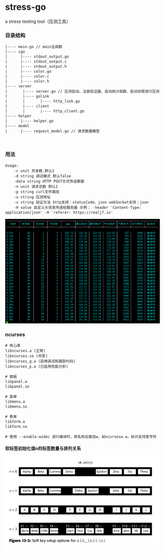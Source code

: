 # stress-go
a stress testing tool（压测工具）

### 目录结构

```
|---- main.go // main主函数
|---- cgo
|      |---- stdout_output.go
|      |---- stdout_output.c
|      |---- stdout_output.h
|      |---- color.go
|      |---- color.c
|      |---- color.h
|---- server
|       |---- server.go // 压测启动，注册验证器、启动统计函数、启动协程进行压测
|       |---- golink
|       |       |---- http_link.go
|       |---- client
|       |       |---- http_client.go
|---- helper
|      |---- helper.go
|---- model
|      |---- request_model.go // 请求数据模型



```

### 用法
```
Usage:
    -c unit 并发数,默认1
    -d string 调试模式 默认false
    -data string HTTP POST方式传送数据
    -n unit 请求总数 默认1
    -p string curl文件路径
    -u string 压测地址
    -v string 验证方法 http支持：statusCode、json webSocket支持：json
    -H value 自定义头信息传递给服务器 示例： -header 'Content-Type: application/json' -H 'referer: https://realjf.io'
```

![stress-go-result](./stress-go-result.png)



### ncurses

```shell
# 核心库
libncurses.a (正常)
libncurses.so (共享)
libncurses_g.a (启用调试和跟踪代码)
libncurses_p.a (已启用性能分析)

# 面板
libpanel.a
libpanel.so

# 菜单
libmenu.a
libmenu.so

# 表单
libform.a
libform.so

# 使用 --enable-widec 进行编译时，库名称后面加w，如ncursesw.a，标识支持宽字符

```
#### 软标签初始化值n的标签数量与排列关系
![soft-label-n](./soft_label_n.png)
